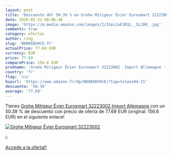 ```yaml
---
layout: post
title: 'Descuento del 50.39 % en Grohe Mitigeur Évier Eurosmart 32223002 '
date: 2020-05-23 00:06:46
image: 'https://m.media-amazon.com/images/I/31eiJuE3R1L._SL200_.jpg'
comments: true
category: ofertas
author: ring
slug: 'B00WIBVHCE-fr'
actualPrice: 77.69 EUR
currency: EUR
price: 77.69
comparePrice: 156.6 EUR
prodname: 'Grohe Mitigeur Évier Eurosmart 32223002  Import Allemagne '
country: 'fr'
flag: '🇫🇷'
buyurl: 'https://www.amazon.fr/dp/B00WIBVHCE/?tag=tolees0d-21'
descuento: '50.39'
average: '77.69'
---
```


Tienes [Grohe Mitigeur Évier Eurosmart 32223002  Import Allemagne ](https://www.amazon.fr/dp/B00WIBVHCE/?tag=tolees0d-21) con un 50.39 % de descuento con precio de oferta de 77.69 EUR (original: 156.6 EUR) en el siguiente enlace!

[![Grohe Mitigeur Évier Eurosmart 32223002 ](https://m.media-amazon.com/images/I/31eiJuE3R1L._SL200_.jpg)](https://www.amazon.fr/dp/B00WIBVHCE/?tag=tolees0d-21)

ℹ️:


[Accede a la oferta!!](https://www.amazon.fr/dp/B00WIBVHCE/?tag=tolees0d-21)

